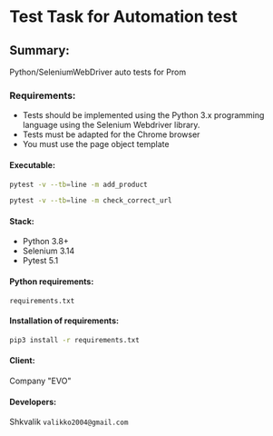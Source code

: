 # Test Task for Automation test

## Summary:
Python/SeleniumWebDriver auto tests for Prom 

### Requirements:
* Tests should be implemented using the Python 3.x programming language using the Selenium Webdriver library.
* Tests must be adapted for the Chrome browser
* You must use the page object template

#### Executable:
```bash
pytest -v --tb=line -m add_product
```
```bash
pytest -v --tb=line -m check_correct_url
```
#### Stack:
* Python 3.8+
* Selenium 3.14
* Pytest 5.1

#### Python requirements:
`requirements.txt`

#### Installation of requirements:
```bash
pip3 install -r requirements.txt
```
#### Client:
Company "EVO"

#### Developers:
Shkvalik
`valikko2004@gmail.com`

